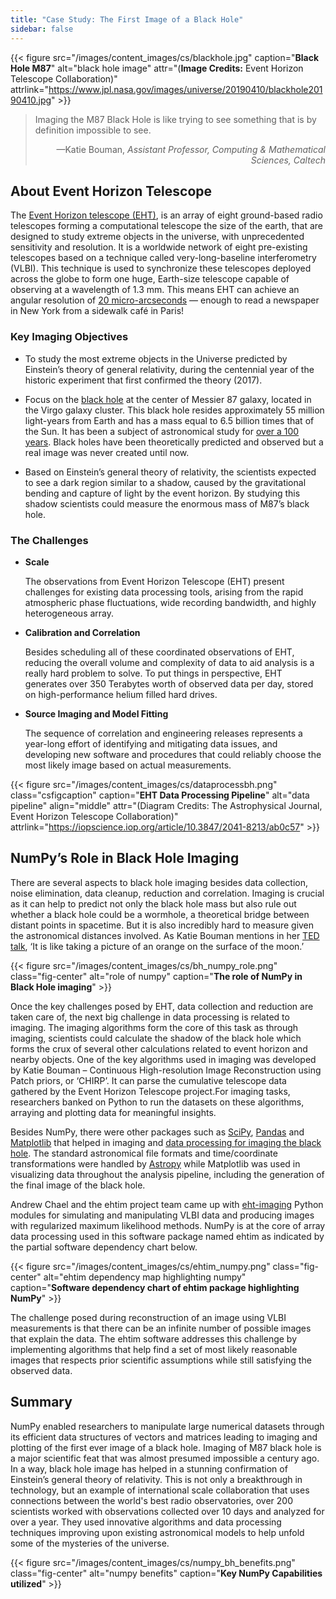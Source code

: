 ```yaml
---
title: "Case Study: The First Image of a Black Hole"
sidebar: false
---
```


{{< figure src="/images/content_images/cs/blackhole.jpg" caption="**Black Hole M87**" alt="black hole image" attr="(**Image Credits:** Event Horizon Telescope Collaboration)" attrlink="https://www.jpl.nasa.gov/images/universe/20190410/blackhole20190410.jpg" >}}

<blockquote cite="https://www.youtube.com/watch?v=BIvezCVcsYs">
    <p>Imaging the M87 Black Hole is like trying to see something that is by definition impossible to see.</p>
    <footer align="right">—Katie Bouman, <cite>Assistant Professor, Computing & Mathematical Sciences, Caltech</cite></footer>
</blockquote>

## About Event Horizon Telescope

The [Event Horizon telescope (EHT)](https://eventhorizontelescope.org), is an
array of eight ground-based radio telescopes forming a computational telescope
the size of the earth, that are designed to study extreme objects in the
universe, with unprecedented sensitivity and resolution.  It is a worldwide
network of eight pre-existing telescopes based on a technique called
very-long-baseline interferometry (VLBI). This technique is used to
synchronize these telescopes deployed across the globe to form one huge,
Earth-size telescope capable of observing at a wavelength of 1.3 mm. This
means EHT can achieve an angular resolution of
[20 micro-arcseconds](https://eventhorizontelescope.org/press-release-april-10-2019-astronomers-capture-first-image-black-hole) —
enough to read a newspaper in New York from a sidewalk café in Paris!

### Key Imaging Objectives

* To study the most extreme objects in the Universe predicted by Einstein’s
  theory of general relativity, during the centennial year of the historic
  experiment that first confirmed the theory (2017).

* Focus on the [black hole](https://solarsystem.nasa.gov/resources/2319/first-image-of-a-black-hole/)
  at the center of Messier 87 galaxy, located in the Virgo galaxy cluster.
  This black hole resides approximately 55 million light-years from Earth and
  has a mass equal  to 6.5 billion times that of the Sun. It has been a
  subject of astronomical study for
  [over a 100 years](https://www.jpl.nasa.gov/news/news.php?feature=7385).
  Black holes have been theoretically predicted and observed but a real image
  was never created until now.

* Based on Einstein’s general theory of relativity, the scientists expected to
  see a dark region similar to a shadow, caused by the gravitational bending
  and capture of light by the event horizon. By studying this shadow
  scientists could measure the enormous mass of M87’s black hole.

### The Challenges

* **Scale**

    The observations from Event Horizon Telescope (EHT) present challenges for
    existing data processing tools, arising from the rapid atmospheric phase
    fluctuations, wide recording bandwidth, and highly heterogeneous array.

* **Calibration and Correlation**

    Besides scheduling all of these coordinated observations of EHT, reducing
    the overall volume and complexity of data to aid analysis is a really hard
    problem to solve. To put things in perspective, EHT generates over 350
    Terabytes worth of observed data per day, stored on high-performance
    helium filled hard drives.

* **Source Imaging and Model Fitting**

    The sequence of correlation and engineering releases represents a
    year-long effort of identifying and mitigating data issues, and developing
    new software and procedures that could reliably choose the most likely
    image based on actual measurements.

{{< figure src="/images/content_images/cs/dataprocessbh.png" class="csfigcaption" caption="**EHT Data Processing Pipeline**" alt="data pipeline" align="middle" attr="(Diagram Credits: The Astrophysical Journal, Event Horizon Telescope Collaboration)" attrlink="https://iopscience.iop.org/article/10.3847/2041-8213/ab0c57" >}}

## NumPy’s Role in Black Hole Imaging

There are several aspects to black hole imaging besides data collection, noise
elimination, data cleanup, reduction and correlation. Imaging is crucial as it
can help  to predict not only the black hole mass but also rule out whether a
black hole could be a wormhole, a theoretical bridge between distant points
in spacetime. But it is also incredibly hard to measure given the astronomical
distances involved. As Katie Bouman mentions in her
[TED talk](https://www.youtube.com/watch?v=BIvezCVcsYs),
‘It is like taking a picture of an orange on the surface of the moon.’

{{< figure src="/images/content_images/cs/bh_numpy_role.png" class="fig-center" alt="role of numpy" caption="**The role of NumPy in Black Hole imaging**" >}}

Once the key challenges posed by EHT, data collection and reduction are taken
care of, the next big challenge in data processing is related to imaging. The
imaging algorithms form the core of this task as through imaging, scientists
could calculate the shadow of the black hole which forms the crux of several
other calculations related to event horizon and nearby objects. One of the key
algorithms used in imaging was developed by Katie Bouman – Continuous
High-resolution Image Reconstruction using Patch priors, or ‘CHIRP’. It can
parse the cumulative telescope data gathered by the Event Horizon Telescope
project.For imaging tasks, researchers banked on Python to run the datasets on
these algorithms, arraying and plotting data for meaningful insights.

Besides NumPy, there were other packages such as
[SciPy](https://www.scipy.org), [Pandas](https://pandas.io) and
[Matplotlib](https://matplotlib.org) that helped in imaging and
[data processing for imaging the black hole](https://iopscience.iop.org/article/10.3847/2041-8213/ab0c57).
The standard astronomical file formats and time/coordinate transformations
were handled by [Astropy](https://www.astropy.org) while Matplotlib was used
in visualizing data throughout the analysis pipeline, including the generation
of the final image of the black hole.

Andrew Chael and the ehtim project team came up with
[eht-imaging](https://github.com/achael/eht-imaging) Python modules for
simulating and manipulating VLBI data and producing images with regularized
maximum likelihood methods. NumPy is at the core of array data processing used
in this software package named ehtim as indicated by the partial software
dependency chart below.

{{< figure src="/images/content_images/cs/ehtim_numpy.png" class="fig-center" alt="ehtim dependency map highlighting numpy" caption="**Software dependency chart of ehtim package highlighting NumPy**" >}}

The challenge posed during reconstruction of an image using VLBI measurements
is that there can be an infinite number of possible images that explain the
data.  The ehtim software addresses this challenge by implementing algorithms
that help find a set of most likely reasonable images that respects prior
scientific assumptions while still satisfying the observed data.


## Summary

NumPy enabled researchers to manipulate large numerical datasets through its
efficient data structures of vectors and matrices leading to imaging and
plotting of the first ever image of a black hole. Imaging of M87 black hole is
a major scientific feat that was almost presumed impossible a century ago.  In
a way, black hole image has helped in a stunning confirmation of Einstein’s
general theory of relativity. This is not only a breakthrough in technology,
but an example of international scale collaboration that uses connections
between the world's best radio observatories, over 200 scientists worked with
observations collected over 10 days and analyzed for over a year. They used
innovative algorithms and data processing techniques improving upon existing
astronomical models to help unfold some of the mysteries of the universe.

{{< figure src="/images/content_images/cs/numpy_bh_benefits.png" class="fig-center" alt="numpy benefits" caption="**Key NumPy Capabilities utilized**" >}}
